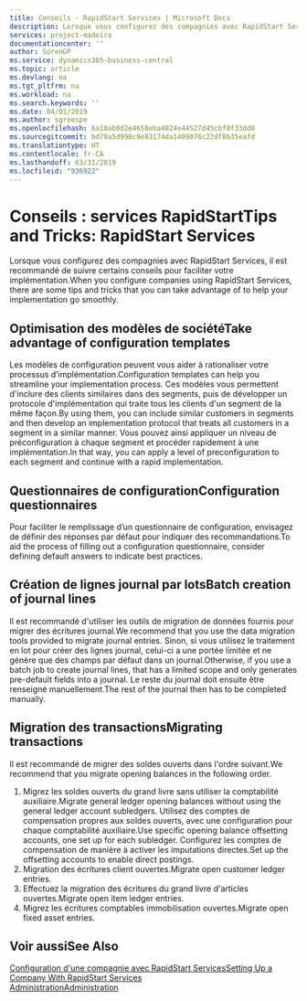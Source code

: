 ```yaml
---
title: Conseils - RapidStart Services | Microsoft Docs
description: Lorsque vous configurez des compagnies avec RapidStart Services, il est recommandé de suivre certains conseils pour faciliter votre implémentation.
services: project-madeira
documentationcenter: ''
author: SorenGP
ms.service: dynamics365-business-central
ms.topic: article
ms.devlang: na
ms.tgt_pltfrm: na
ms.workload: na
ms.search.keywords: ''
ms.date: 04/01/2019
ms.author: sgroespe
ms.openlocfilehash: 6a10ab0d2e4658eba4824e44527d45cbf0f33dd8
ms.sourcegitcommit: bd78a5d990c9e83174da1409076c22df8b35eafd
ms.translationtype: HT
ms.contentlocale: fr-CA
ms.lasthandoff: 03/31/2019
ms.locfileid: "936922"
---
```

# <a name="tips-and-tricks-rapidstart-services"></a><span data-ttu-id="a20ec-103">Conseils : services RapidStart</span><span class="sxs-lookup"><span data-stu-id="a20ec-103">Tips and Tricks: RapidStart Services</span></span>
<span data-ttu-id="a20ec-104">Lorsque vous configurez des compagnies avec RapidStart Services, il est recommandé de suivre certains conseils pour faciliter votre implémentation.</span><span class="sxs-lookup"><span data-stu-id="a20ec-104">When you configure companies using RapidStart Services, there are some tips and tricks that you can take advantage of to help your implementation go smoothly.</span></span>  

## <a name="take-advantage-of-configuration-templates"></a><span data-ttu-id="a20ec-105">Optimisation des modèles de société</span><span class="sxs-lookup"><span data-stu-id="a20ec-105">Take advantage of configuration templates</span></span>  
<span data-ttu-id="a20ec-106">Les modèles de configuration peuvent vous aider à rationaliser votre processus d’implémentation.</span><span class="sxs-lookup"><span data-stu-id="a20ec-106">Configuration templates can help you streamline your implementation process.</span></span> <span data-ttu-id="a20ec-107">Ces modèles vous permettent d'inclure des clients similaires dans des segments, puis de développer un protocole d'implémentation qui traite tous les clients d'un segment de la même façon.</span><span class="sxs-lookup"><span data-stu-id="a20ec-107">By using them, you can include similar customers in segments and then develop an implementation protocol that treats all customers in a segment in a similar manner.</span></span> <span data-ttu-id="a20ec-108">Vous pouvez ainsi appliquer un niveau de préconfiguration à chaque segment et procéder rapidement à une implémentation.</span><span class="sxs-lookup"><span data-stu-id="a20ec-108">In that way, you can apply a level of preconfiguration to each segment and continue with a rapid implementation.</span></span>  

## <a name="configuration-questionnaires"></a><span data-ttu-id="a20ec-109">Questionnaires de configuration</span><span class="sxs-lookup"><span data-stu-id="a20ec-109">Configuration questionnaires</span></span>  
<span data-ttu-id="a20ec-110">Pour faciliter le remplissage d’un questionnaire de configuration, envisagez de définir des réponses par défaut pour indiquer des recommandations.</span><span class="sxs-lookup"><span data-stu-id="a20ec-110">To aid the process of filling out a configuration questionnaire, consider defining default answers to indicate best practices.</span></span>  

## <a name="batch-creation-of-journal-lines"></a><span data-ttu-id="a20ec-111">Création de lignes journal par lots</span><span class="sxs-lookup"><span data-stu-id="a20ec-111">Batch creation of journal lines</span></span>  
<span data-ttu-id="a20ec-112">Il est recommandé d'utiliser les outils de migration de données fournis pour migrer des écritures journal.</span><span class="sxs-lookup"><span data-stu-id="a20ec-112">We recommend that you use the data migration tools provided to migrate journal entries.</span></span> <span data-ttu-id="a20ec-113">Sinon, si vous utilisez le traitement en lot pour créer des lignes journal, celui-ci a une portée limitée et ne génère que des champs par défaut dans un journal.</span><span class="sxs-lookup"><span data-stu-id="a20ec-113">Otherwise, if you use a batch job to create journal lines, that has a limited scope and only generates pre-default fields into a journal.</span></span> <span data-ttu-id="a20ec-114">Le reste du journal doit ensuite être renseigné manuellement.</span><span class="sxs-lookup"><span data-stu-id="a20ec-114">The rest of the journal then has to be completed manually.</span></span>  

## <a name="migrating-transactions"></a><span data-ttu-id="a20ec-115">Migration des transactions</span><span class="sxs-lookup"><span data-stu-id="a20ec-115">Migrating transactions</span></span>  
<span data-ttu-id="a20ec-116">Il est recommandé de migrer des soldes ouverts dans l'ordre suivant.</span><span class="sxs-lookup"><span data-stu-id="a20ec-116">We recommend that you migrate opening balances in the following order.</span></span>  

1.  <span data-ttu-id="a20ec-117">Migrez les soldes ouverts du grand livre sans utiliser la comptabilité auxiliaire.</span><span class="sxs-lookup"><span data-stu-id="a20ec-117">Migrate general ledger opening balances without using the general ledger account subledgers.</span></span> <span data-ttu-id="a20ec-118">Utilisez des comptes de compensation propres aux soldes ouverts, avec une configuration pour chaque comptabilité auxiliaire.</span><span class="sxs-lookup"><span data-stu-id="a20ec-118">Use specific opening balance offsetting accounts, one set up for each subledger.</span></span> <span data-ttu-id="a20ec-119">Configurez les comptes de compensation de manière à activer les imputations directes.</span><span class="sxs-lookup"><span data-stu-id="a20ec-119">Set up the offsetting accounts to enable direct postings.</span></span>  
2.  <span data-ttu-id="a20ec-120">Migration des écritures client ouvertes.</span><span class="sxs-lookup"><span data-stu-id="a20ec-120">Migrate open customer ledger entries.</span></span>  
3.  <span data-ttu-id="a20ec-121">Effectuez la migration des écritures du grand livre d'articles ouvertes.</span><span class="sxs-lookup"><span data-stu-id="a20ec-121">Migrate open item ledger entries.</span></span>  
4.  <span data-ttu-id="a20ec-122">Migrez les écritures comptables immobilisation ouvertes.</span><span class="sxs-lookup"><span data-stu-id="a20ec-122">Migrate open fixed asset entries.</span></span>  

## <a name="see-also"></a><span data-ttu-id="a20ec-123">Voir aussi</span><span class="sxs-lookup"><span data-stu-id="a20ec-123">See Also</span></span>  
[<span data-ttu-id="a20ec-124">Configuration d'une compagnie avec RapidStart Services</span><span class="sxs-lookup"><span data-stu-id="a20ec-124">Setting Up a Company With RapidStart Services</span></span>](admin-set-up-a-company-with-rapidstart.md)  
[<span data-ttu-id="a20ec-125">Administration</span><span class="sxs-lookup"><span data-stu-id="a20ec-125">Administration</span></span>](admin-setup-and-administration.md)
